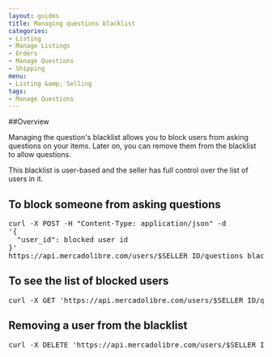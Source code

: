 ```yaml
---
layout: guides
title: Managing questions blacklist
categories: 
- Listing
- Manage Listings
- Orders
- Manage Questions
- Shipping
menu: 
- Listing &amp; Selling
tags:
- Manage Questions
---
```



##Overview

Managing the question's blacklist allows you to block users from asking questions on your items. Later on, you can remove them from the blacklist to allow questions.

This blacklist is user-based and the seller has full control over the list of users in it.

## To block someone from asking questions

<pre class="terminal">
curl -X POST -H "Content-Type: application/json" -d
'{
  "user_id": blocked user id
}'
https://api.mercadolibre.com/users/$SELLER_ID/questions_blacklist?access_token=$ACCESS_TOKEN  
</pre>

## To see the list of blocked users

<pre class="terminal">
curl -X GET 'https://api.mercadolibre.com/users/$SELLER_ID/questions_blacklist?access_token=$ACCESS_TOKEN '
</pre>

## Removing a user from the blacklist

<pre class="terminal">
curl -X DELETE 'https://api.mercadolibre.com/users/$SELLER_ID/questions_blacklist/$USER_ID?access_token=$ACCESS_TOKEN '
</pre>

